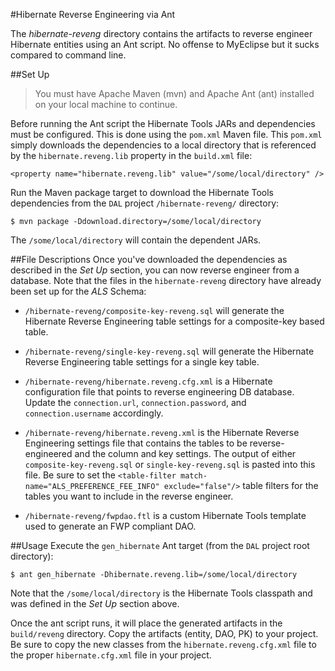 #Hibernate Reverse Engineering via Ant

The _hibernate-reveng_ directory contains the artifacts to reverse engineer Hibernate entities using an Ant script.  No offense to MyEclipse but it sucks compared to command line.

##Set Up

> You must have Apache Maven (mvn) and Apache Ant (ant) installed on your local machine to continue. 

Before running the Ant script the Hibernate Tools JARs and dependencies must be configured.  This is done using the `pom.xml` Maven file.  This `pom.xml` simply downloads the dependencies to a local directory that is referenced by the `hibernate.reveng.lib` property in the `build.xml` file:

```
<property name="hibernate.reveng.lib" value="/some/local/directory" />
```

Run the Maven package target to download the Hibernate Tools dependencies from the `DAL` project `/hibernate-reveng/` directory:
 
```
$ mvn package -Ddownload.directory=/some/local/directory
```

The `/some/local/directory` will contain the dependent JARs.
 
##File Descriptions
Once you've downloaded the dependencies as described in the *Set Up* section, you can now reverse engineer from a database.  Note that the files in the `hibernate-reveng` directory have already been set up for the _ALS_ Schema:

*  `/hibernate-reveng/composite-key-reveng.sql` will generate the Hibernate Reverse Engineering table settings for a composite-key based table.
    
*  `/hibernate-reveng/single-key-reveng.sql` will generate the Hibernate Reverse Engineering table settings for a single key table.
    
*  `/hibernate-reveng/hibernate.reveng.cfg.xml` is a Hibernate configuration file that points to reverse engineering DB database.  Update the `connection.url`, `connection.password`, and `connection.username` accordingly.

*  `/hibernate-reveng/hibernate.reveng.xml` is the Hibernate Reverse Engineering settings file that contains the tables to be reverse-engineered and the column and key settings.  The output of either `composite-key-reveng.sql` or `single-key-reveng.sql` is pasted into this file.  Be sure to set the `<table-filter match-name="ALS_PREFERENCE_FEE_INFO" exclude="false"/>` table filters for the tables you want to include in the reverse engineer.
     
*  `/hibernate-reveng/fwpdao.ftl` is a custom Hibernate Tools template used to generate an FWP compliant DAO.
    

##Usage
Execute the `gen_hibernate` Ant target (from the `DAL` project root directory):

```
$ ant gen_hibernate -Dhibernate.reveng.lib=/some/local/directory
```

Note that the `/some/local/directory` is the Hibernate Tools classpath and was defined in the *Set Up* section above.

Once the ant script runs, it will place the generated artifacts in the `build/reveng` directory.  Copy the artifacts (entity, DAO, PK) to your project.  Be sure to copy the new classes from the `hibernate.reveng.cfg.xml` file to the proper `hibernate.cfg.xml` file in your project.



